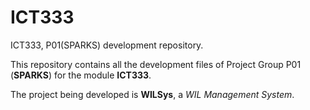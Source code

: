 ICT333
======

ICT333, P01(SPARKS) development repository. 

This repository contains all the development files of Project Group P01 (**SPARKS**) for the module **ICT333**.

The project being developed is **WILSys**, a _WIL Management System_. 

